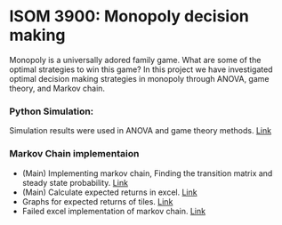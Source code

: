 # ISOM 3900: Monopoly decision making
Monopoly is a universally adored family game. What are some of the optimal strategies to win this game? In this project we have investigated optimal decision making strategies in monopoly through ANOVA, game theory, and Markov chain. 


### Python Simulation:
Simulation results were used in ANOVA and game theory methods. [Link](monopoly_simulation.ipynb)

### Markov Chain implementaion
- (Main) Implementing markov chain, Finding the transition matrix and steady state probability. [Link](monopoly_markov.ipynb)
- (Main) Calculate expected returns in excel. [Link](financials/MarkovChainFinancials.xlsx)
- Graphs for expected returns of tiles.  [Link](finances_markov.ipynb)
- Failed excel implementation of markov chain. [Link](financials/MarkovExcelImplementation.xlsx)
